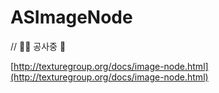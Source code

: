 # ASImageNode

// 👷‍♀️ 공사중 👷

[http://texturegroup.org/docs/image-node.html](http://texturegroup.org/docs/image-node.html)

